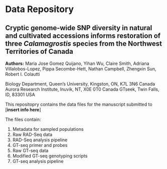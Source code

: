 # Data Repository

## Cryptic genome-wide SNP diversity in natural and cultivated accessions informs restoration of three *Calamagrostis* species from the Northwest Territories of Canada

**Authors:** Maria Jose Gomez Quijano, Yihan Wu, Claire Smith, Adriana Villalobos-Lopez, Pippa Secombe-Hett, Nathan Campbell, Zhengxin Sun, Robert I. Colautti 

Biology Department, Queen’s University, Kingston, ON, K7L 3N6 Canada
Aurora Research Institute, Inuvik, NT, X0E 0T0 Canada
GTseek, Twin Falls, ID, 83301 USA

This repositopry contains the data files for the manuscript submitted to [**insert info here**]

The files contain:

1. Metadata for sampled populations
2. Raw RAD-Seq data
3. RAD-Seq analysis pipeline
4. GT-seq primer and probes
5. Raw GT-seq data
6. Modified GT-seq genotyping scripts
7. GT-seq analysis pipeline
